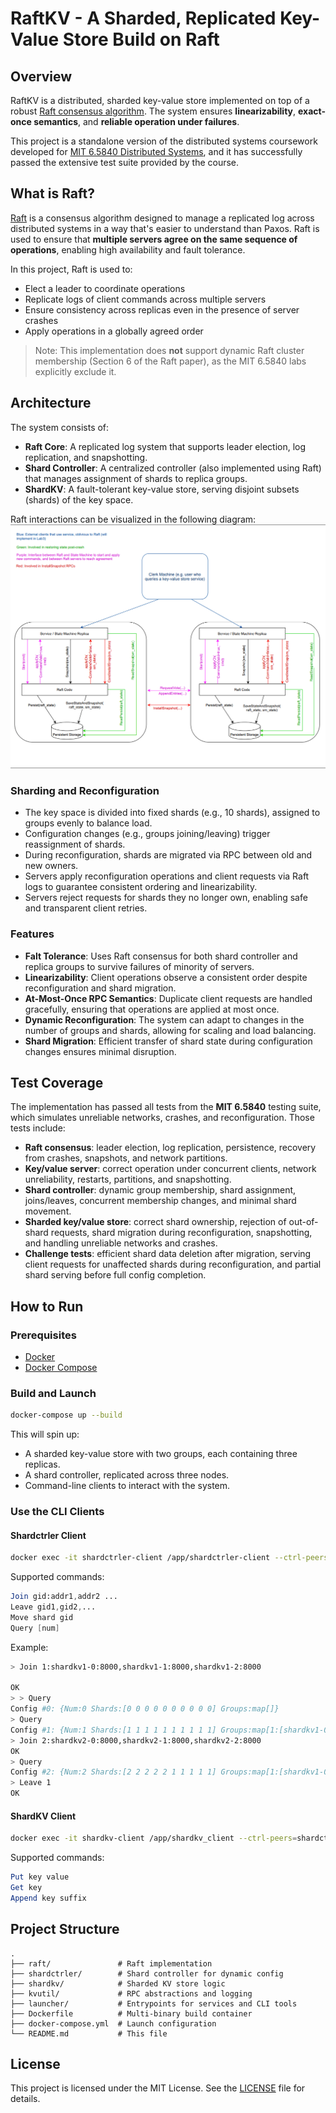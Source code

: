 # RaftKV - A Sharded, Replicated Key-Value Store Build on Raft

## Overview
RaftKV is a distributed, sharded key-value store implemented on top of a robust [Raft consensus algorithm](http://nil.csail.mit.edu/6.5840/2024/papers/raft-extended.pdf). The system ensures **linearizability**, **exact-once semantics**, and **reliable operation under failures**.

This project is a standalone version of the distributed systems coursework developed for [MIT 6.5840 Distributed Systems](http://nil.csail.mit.edu/6.5840/2024/), and it has successfully passed the extensive test suite provided by the course.

## What is Raft?
[Raft](http://nil.csail.mit.edu/6.5840/2024/papers/raft-extended.pdf) is a consensus algorithm designed to manage a replicated log across distributed systems in a way that's easier to understand than Paxos. Raft is used to ensure that **multiple servers agree on the same sequence of operations**, enabling high availability and fault tolerance.

In this project, Raft is used to:
- Elect a leader to coordinate operations
- Replicate logs of client commands across multiple servers
- Ensure consistency across replicas even in the presence of server crashes
- Apply operations in a globally agreed order

>Note: This implementation does **not** support dynamic Raft cluster membership (Section 6 of the Raft paper), as the MIT 6.5840 labs explicitly exclude it.

## Architecture
The system consists of:
- **Raft Core**: A replicated log system that supports leader election, log replication, and snapshotting.
- **Shard Controller**: A centralized controller (also implemented using Raft) that manages assignment of shards to replica groups.
- **ShardKV**: A fault-tolerant key-value store, serving disjoint subsets (shards) of the key space.

Raft interactions can be visualized in the following diagram:
![Diagram of Raft interactions](./images/raft.png)

### Sharding and Reconfiguration
- The key space is divided into fixed shards (e.g., 10 shards), assigned to groups evenly to balance load.
- Configuration changes (e.g., groups joining/leaving) trigger reassignment of shards.
- During reconfiguration, shards are migrated via RPC between old and new owners.
- Servers apply reconfiguration operations and client requests via Raft logs to guarantee consistent ordering and linearizability.
- Servers reject requests for shards they no longer own, enabling safe and transparent client retries.

### Features
- **Falt Tolerance**: Uses Raft consensus for both shard controller and replica groups to survive failures of minority of servers.
- **Linearizability**: Client operations observe a consistent order despite reconfiguration and shard migration.
- **At-Most-Once RPC Semantics**: Duplicate client requests are handled gracefully, ensuring that operations are applied at most once.
- **Dynamic Reconfiguration**: The system can adapt to changes in the number of groups and shards, allowing for scaling and load balancing.
- **Shard Migration**: Efficient transfer of shard state during configuration changes ensures minimal disruption.

## Test Coverage
The implementation has passed all tests from the **MIT 6.5840** testing suite, which simulates unreliable networks, crashes, and reconfiguration. Those tests include:
- **Raft consensus**: leader election, log replication, persistence, recovery from crashes, snapshots, and network partitions.
- **Key/value server**: correct operation under concurrent clients, network unreliability, restarts, partitions, and snapshotting.
- **Shard controller**: dynamic group membership, shard assignment, joins/leaves, concurrent membership changes, and minimal shard movement.
- **Sharded key/value store**: correct shard ownership, rejection of out-of-shard requests, shard migration during reconfiguration, snapshotting, and handling unreliable networks and crashes.
- **Challenge tests**: efficient shard data deletion after migration, serving client requests for unaffected shards during reconfiguration, and partial shard serving before full config completion.

## How to Run
### Prerequisites
- [Docker](link)
- [Docker Compose](link)
### Build and Launch
```bash
docker-compose up --build
```
This will spin up:
- A sharded key-value store with two groups, each containing three replicas.
- A shard controller, replicated across three nodes.
- Command-line clients to interact with the system.
### Use the CLI Clients
#### Shardctrler Client
```bash
docker exec -it shardctrler-client /app/shardctrler-client --ctrl-peers=shardctrler-0:8000,shardctrler-1:8000,shardctrler-2:8000
```
Supported commands:
```mathematica
Join gid:addr1,addr2 ...
Leave gid1,gid2,...
Move shard gid
Query [num]
```
Example:
```bash
> Join 1:shardkv1-0:8000,shardkv1-1:8000,shardkv1-2:8000

OK
> > Query
Config #0: {Num:0 Shards:[0 0 0 0 0 0 0 0 0 0] Groups:map[]}
> Query
Config #1: {Num:1 Shards:[1 1 1 1 1 1 1 1 1 1] Groups:map[1:[shardkv1-0:8000 shardkv1-1:8000 shardkv1-2:8000]]}
> Join 2:shardkv2-0:8000,shardkv2-1:8000,shardkv2-2:8000
OK
> Query
Config #2: {Num:2 Shards:[2 2 2 2 2 1 1 1 1 1] Groups:map[1:[shardkv1-0:8000 shardkv1-1:8000 shardkv1-2:8000] 2:[shardkv2-0:8000 shardkv2-1:8000 shardkv2-2:8000]]}
> Leave 1
OK
```
#### ShardKV Client
```bash
docker exec -it shardkv-client /app/shardkv_client --ctrl-peers=shardctrler-0:8000,shardctrler-1:8000,shardctrler-2:8000
```
Supported commands:
```mathematica
Put key value
Get key
Append key suffix
```

## Project Structure
```plaintext
.
├── raft/               # Raft implementation
├── shardctrler/        # Shard controller for dynamic config
├── shardkv/            # Sharded KV store logic
├── kvutil/             # RPC abstractions and logging
├── launcher/           # Entrypoints for services and CLI tools
├── Dockerfile          # Multi-binary build container
├── docker-compose.yml  # Launch configuration
└── README.md           # This file
```

## License
This project is licensed under the MIT License. See the [LICENSE](LICENSE) file for details.
